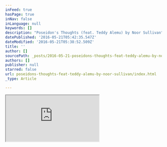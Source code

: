 ```yaml
---
inFeed: true
hasPage: true
inNav: false
inLanguage: null
keywords: []
description: "Poseidon's Thoughts (feat. Teddy Alemu) by Noor Sullivan"
datePublished: '2016-05-21T05:42:35.547Z'
dateModified: '2016-05-21T05:38:52.509Z'
title: ''
author: []
sourcePath: _posts/2016-05-21-poseidons-thoughts-feat-teddy-alemu-by-noor-sullivan.md
authors: []
publisher: null
starred: false
url: poseidons-thoughts-feat-teddy-alemu-by-noor-sullivan/index.html
_type: Article

---
```

<iframe src="https://bandcamp.com/EmbeddedPlayer/album=2272986950/size=large/bgcol=333333/linkcol=ffffff/minimal=true/transparent=true/" style=""><a href="http://noorsullivan.bandcamp.com/album/poseidons-thoughts-feat-teddy-alemu">Poseidon's Thoughts (feat. Teddy Alemu) by Noor Sullivan</a></iframe>